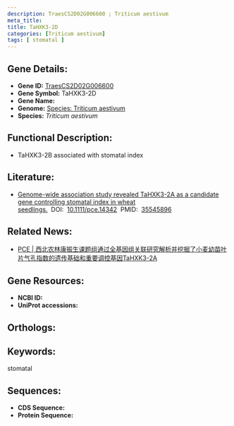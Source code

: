 ```yaml
---
description: TraesCS2D02G006600 ; Triticum aestivum
meta_title:
title: TaHXK3-2D
categories: [Triticum aestivum]
tags: [ stomatal ]
---
```


## Gene Details:
- **Gene ID:**	[TraesCS2D02G006600]()
- **Gene Symbol:** TaHXK3-2D
- **Gene Name:** 
- **Genome:** [Species:	Triticum aestivum]()
- **Species:** *Triticum aestivum*

## Functional Description:
   - TaHXK3-2B associated with stomatal index

## Literature:
   - [Genome-wide association study revealed TaHXK3-2A as a candidate gene controlling stomatal index in wheat seedlings.]( https://onlinelibrary.wiley.com/doi/10.1111/pce.14342)&nbsp;&nbsp;DOI:&nbsp;&nbsp;[10.1111/pce.14342](https://onlinelibrary.wiley.com/doi/10.1111/pce.14342)&nbsp;&nbsp;PMID:&nbsp;&nbsp;[35545896](https://pubmed.ncbi.nlm.nih.gov/35545896/)

## Related News:
   - [PCE | 西北农林康振生课题组通过全基因组关联研究解析并挖掘了小麦幼苗叶片气孔指数的遗传基础和重要调控基因TaHXK3-2A](https://mp.weixin.qq.com/s?__biz=Mzg3MDEwNDEyMg==&mid=2247529592&idx=3&sn=f123e5285838462a4df336cc9dfc3c8b&chksm=ce90d92df9e7503b20ec3d5e551515bf06ed65554c65ee618ca6a0498516aa90a7fc26c26e7b&scene=27#wechat_redirect)

## Gene Resources:
- **NCBI ID:** [](https://www.ncbi.nlm.nih.gov/gene/?term=)
- **UniProt accessions:** [](https://www.uniprot.org/uniprotkb//entry)

## Orthologs:

## Keywords:
stomatal

## Sequences:
- **CDS Sequence:**
- **Protein Sequence:**
